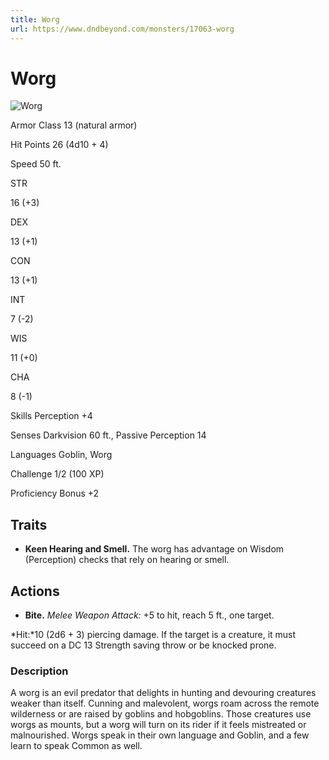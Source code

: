 ```yaml
---
title: Worg
url: https://www.dndbeyond.com/monsters/17063-worg
---
```


# Worg

![Worg](worg.png)

Armor Class
13
(natural armor)

Hit Points
26
(4d10 + 4)

Speed
50 ft.

STR

16
(+3)

DEX

13
(+1)

CON

13
(+1)

INT

7
(-2)

WIS

11
(+0)

CHA

8
(-1)

Skills
Perception +4

Senses
Darkvision 60 ft., Passive Perception 14

Languages
Goblin, Worg

Challenge
1/2 (100 XP)

Proficiency Bonus
+2

## Traits

* **Keen Hearing and Smell.** The worg has advantage on Wisdom (Perception) checks that rely on hearing or smell.

## Actions

* **Bite.** *Melee Weapon Attack:* +5 to hit, reach 5 ft., one target.

*Hit:*10 (2d6 + 3) piercing damage. If the target is a creature, it must succeed on a DC 13 Strength saving throw or be knocked prone.

### Description

A worg is an evil predator that delights in hunting and devouring creatures weaker than itself. Cunning and malevolent, worgs roam across the remote wilderness or are raised by goblins and hobgoblins. Those creatures use worgs as mounts, but a worg will turn on its rider if it feels mistreated or malnourished. Worgs speak in their own language and Goblin, and a few learn to speak Common as well.